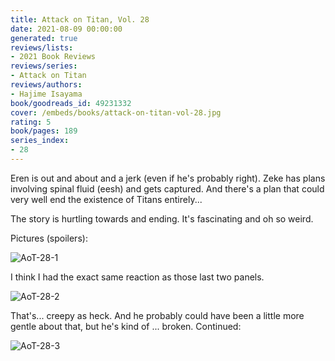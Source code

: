```yaml
---
title: Attack on Titan, Vol. 28
date: 2021-08-09 00:00:00
generated: true
reviews/lists:
- 2021 Book Reviews
reviews/series:
- Attack on Titan
reviews/authors:
- Hajime Isayama
book/goodreads_id: 49231332
cover: /embeds/books/attack-on-titan-vol-28.jpg
rating: 5
book/pages: 189
series_index:
- 28
---
```

Eren is out and about and a jerk (even if he's probably right). Zeke has plans involving spinal fluid (eesh) and gets captured. And there's a plan that could very well end the existence of Titans entirely...  

The story is hurtling towards and ending. It's fascinating and oh so weird.  

<!--more-->

Pictures (spoilers):  

![AoT-28-1](/embeds/books/attachments/aot-28-1.png)  

I think I had the exact same reaction as those last two panels.  

![AoT-28-2](/embeds/books/attachments/aot-28-2.png)  

That's... creepy as heck. And he probably could have been a little more gentle about that, but he's kind of ... broken. Continued:  

![AoT-28-3](/embeds/books/attachments/aot-28-3.png)